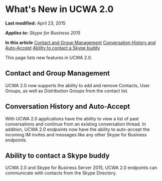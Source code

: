 
# What's New in UCWA 2.0

 **Last modified:** April 23, 2015

 _**Applies to:** Skype for Business 2015_

 **In this article**
 [Contact and Group Management](#sectionSection0)
 [Conversation History and Auto-Accept](#sectionSection1)
 [Ability to contact a Skype buddy](#sectionSection2)


This page lists new features in UCWA 2.0.

## Contact and Group Management
<a name="sectionSection0"> </a>

UCWA 2.0 now supports the ability to add and remove Contacts, User Groups, as well as Distribution Groups from the contact list.


## Conversation History and Auto-Accept
<a name="sectionSection1"> </a>

With UCWA 2.0 applications have the ability to view a list of past conversations and continue from an existing conversation thread. In addition, UCWA 2.0 endpoints now have the ability to auto-accept the incoming IM invites and messages like any other Skype for Business endpoints.


## Ability to contact a Skype buddy
<a name="sectionSection2"> </a>

UCWA 2.0 and Skype for Business Server 2015, UCWA 2.0 endpoints can communicate with contacts from the Skype Directory.

